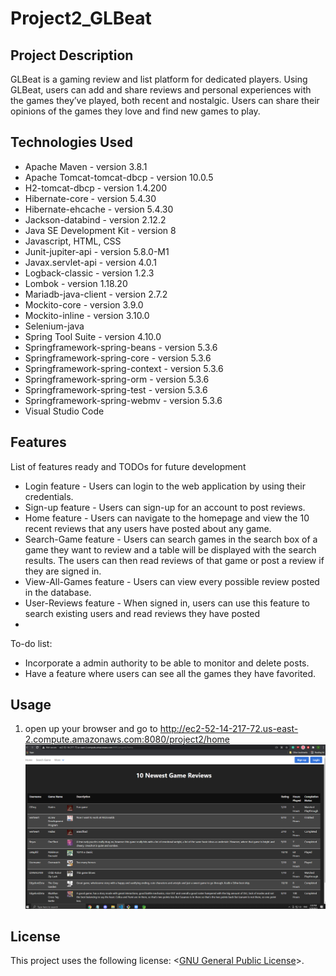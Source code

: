 # Project2_GLBeat

## Project Description

GLBeat is a gaming review and list platform for dedicated players. Using GLBeat, users can add and share reviews and personal experiences with the games they’ve played, both recent and nostalgic. Users can share their opinions of the games they love and find new games to play.


## Technologies Used

* Apache Maven - version 3.8.1
* Apache Tomcat-tomcat-dbcp - version 10.0.5
* H2-tomcat-dbcp - version 1.4.200
* Hibernate-core - version 5.4.30
* Hibernate-ehcache - version 5.4.30
* Jackson-databind - version 2.12.2
* Java SE Development Kit - version 8
* Javascript, HTML, CSS
* Junit-jupiter-api - version 5.8.0-M1
* Javax.servlet-api - version 4.0.1
* Logback-classic - version 1.2.3
* Lombok - version 1.18.20
* Mariadb-java-client - version 2.7.2
* Mockito-core - version 3.9.0
* Mockito-inline - version 3.10.0
* Selenium-java
* Spring Tool Suite - version 4.10.0
* Springframework-spring-beans - version 5.3.6
* Springframework-spring-core - version 5.3.6
* Springframework-spring-context - version 5.3.6
* Springframework-spring-orm - version 5.3.6
* Springframework-spring-test - version 5.3.6
* Springframework-spring-webmv - version 5.3.6
* Visual Studio Code 

## Features

List of features ready and TODOs for future development
* Login feature - Users can login to the web application by using their credentials.
* Sign-up feature - Users can sign-up for an account to post reviews.
* Home feature - Users can navigate to the homepage and view the 10 recent reviews that any users have posted about any game.
* Search-Game feature - Users can search games in the search box of a game they want to review and a table will be displayed with the search results. The users can then read reviews of that game or post a review if they are signed in.
* View-All-Games feature - Users can view every possible review posted in the database.
* User-Reviews feature - When signed in, users can use this feature to search existing users and read reviews they have posted
* 
To-do list:
* Incorporate a admin authority to be able to monitor and delete posts.
* Have a feature where users can see all the games they have favorited.

## Usage

1. open up your browser and go to http://ec2-52-14-217-72.us-east-2.compute.amazonaws.com:8080/project2/home
![](./images/glbwebsite.PNG)

## License

This project uses the following license: <[GNU General Public License](LICENSE)>.

